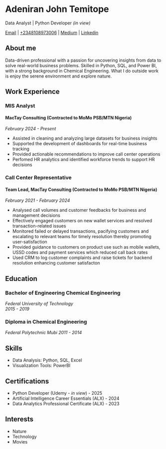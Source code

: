 # Adeniran John Temitope
Data Analyst | Python Developer *(in view)*

[Email](mailto:johntemitope.adeniran@gmail.com)
| [+2348108973006](tel:+2348108973006)
| [Medium](https://medium.com/@adeniranjohnt2007_19297)
| [Linkedin](https://www.linkedin.com/in/adeniran-john-temitope/)

## About me
Data-driven professional with a passion for uncovering insights from data to solve real-world business problems. Skilled in Python, SQL, and Power BI, with a strong background in Chemical Engineering. What I do outside work is enjoy the serene environment and explore nature.

## Work Experience

### MIS Analyst 
#### MacTay Consulting (Contracted to MoMo PSB/MTN Nigeria)
*February 2024 - Present*

- Assisted in cleaning and analyzing large datasets for business insights
- Supported the development of dashboards for real-time business tracking
- Provided actionable recommendations to improve call center operations
- Perfomed HR analytics and identified workforce trends to support HR decisions

### Call Center Representative 
#### Team Lead, MacTay Consulting (Contracted to MoMo PSB/MTN Nigeria)
*February 2021 - February 2024*

- Analysed call volumes and customer feedbacks for business and management decisions
- Effectively engaged customers on new wallet services and resolved transaction-related issues
- Monitored failed or delayed transactions, pacifying customers and escalating to relevant teams for timely resolution thereby promoting user-satisfaction
- Provided guidance to customers on product use such as mobile wallets, USSD codes and payment services which reduced call back rates
- Used CRM to log customer complaints and raise tickets for backend resolution enhancing customer satisfacton

## Education

### Bachelor of Engineering Chemical Engineering  
*Federal University of Technology*  
*2015 - 2019*

    

### Diploma in Chemical Engineering
*Federal Polytechnic Mubi*
*2011 - 2014*

## Skills

- Data Analysis: Python, SQL, Excel
- Visualization Tools: PowerBI

## Certifications

- Python Developer (Udemy - *in view*) - 2025
- Artificial Intelligence Career Essentials (ALX) - 2024
- Data Analytics Professional Certificate (ALX) - 2023

## Interests

- Nature
- Technology
- Movies
